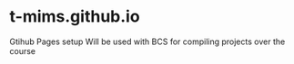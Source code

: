 # t-mims.github.io
Gtihub Pages setup 
Will be used with BCS for compiling projects over the course

